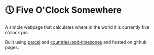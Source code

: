 # 🕔 Five O'Clock Somewhere

A simple webpage that calculates where in the world it is currently five o'clock pm.

Built using [parcel](https://parceljs.org) and [countries-and-timezones](https://github.com/manuelmhtr/countries-and-timezones) and hosted on github pages.
